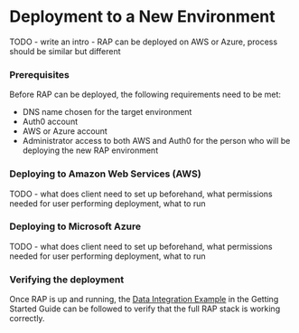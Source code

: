 # Deployment to a New Environment

TODO - write an intro - RAP can be deployed on AWS or Azure, process should be similar but different

### Prerequisites

Before RAP can be deployed, the following requirements need to be met:

* DNS name chosen for the target environment
* Auth0 account
* AWS or Azure account
* Administrator access to both AWS and Auth0 for the person who will be deploying the new RAP environment

### Deploying to Amazon Web Services \(AWS\)

TODO - what does client need to set up beforehand, what permissions needed for user performing deployment, what to run

### Deploying to Microsoft Azure

TODO - what does client need to set up beforehand, what permissions needed for user performing deployment, what to run

### Verifying the deployment

Once RAP is up and running, the [Data Integration Example](../getting-started-guide/data-integration-example/) in the Getting Started Guide can be followed to verify that the full RAP stack is working correctly.

